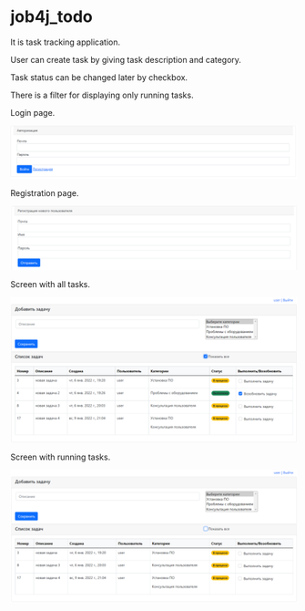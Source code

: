# job4j_todo

It is task tracking application.

User can create task by giving task description and category.

Task status can be changed later by checkbox.

There is a filter for displaying only running tasks.

Login page.

![ScreenShot](images/login.png)

Registration page.

![ScreenShot](images/reg.png)

Screen with all tasks.

![ScreenShot](images/all.png)

Screen with running tasks.

![ScreenShot](images/running.png)